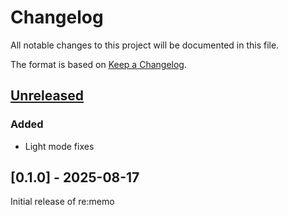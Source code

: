 # Changelog

All notable changes to this project will be documented in this file.

The format is based on [Keep a Changelog](https://keepachangelog.com/en/1.1.0/).

## [Unreleased]

### Added

- Light mode fixes

## [0.1.0] - 2025-08-17

Initial release of re:memo

[unreleased]: https://github.com/re-memo/re-memo/compare/v0.1.0...HEAD
[0.0.1]: https://github.com/re-memo/re-memo/releases/tag/v0.1.0

